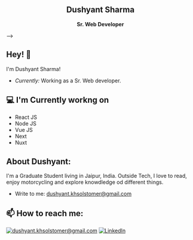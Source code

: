 <!-- ![Lakshmanan Meiyappan Banner Image](./banner.png) -->
<h2 align='center'>Dushyant Sharma</h2>
<p align='center'><b>Sr. Web Developer</b></p> -->

<h2>Hey! 👋</h2>

I'm Dushyant Sharma! 
- <i>Currently:</i> Working as a Sr. Web developer.

<h2>💻 I'm Currently workng on</h2>

- React JS
- Node JS
- Vue JS
- Next
- Nuxt

<!-- 
__Check out my GitHub repository:__

<div>
  <p>
    <a href="https://github.com/laxmena/PyCalendly">
      <img src="https://github-readme-stats.vercel.app/api/pin/?username=laxmena&repo=PyCalendly" alt="GitHub Stats" />
    </a>
    <a href="https://github.com/laxmena/CloudOrg-Simulator">
      <img src="https://github-readme-stats.vercel.app/api/pin/?username=laxmena&repo=CloudOrg-Simulator" alt="GitHub Stats" />
    </a>
  </p>
</div> -->

<!-- <h2>👀 Stats</h2> -->

<!-- <div> -->
<!--   <p align="center">
    <b><em>Now listening to:</em></b> <br/>
    <img src="https://spotify-github-profile.vercel.app/api/view?uid=lakshmanan.meiyappan&cover_image=true&theme=novatorem" alt="Now Listenting to" />
  </p> -->
  
  <!-- <p align="center">
  <b><em>GitHub Stats:</em></b> <br/>
    <img src="https://github-readme-streak-stats.herokuapp.com/?user=laxmena" alt="GitHub Stats" /> <br/><br/>
  <b><em>Programming activity (Last 7 days):</em></b> <br/>
    <img src="https://github-readme-stats.vercel.app/api/wakatime?username=laxmena" alt="WakaTime" />
  </p>
</div> -->

<h2> About Dushyant:</h2>

I'm a Graduate Student living in Jaipur, India. Outside Tech, I love to read, enjoy motorcycling and explore knowdledge od different things.
 
<!-- - Check out my Blog: [https://laxmena.com](https://laxmena.com)
- Know more about me: [About Laxmena](https://laxmena.com/pages/about) -->
- Write to me: [dushyant.khsolstomer@gmail.com](mailto:dushyant.khsolstomer@gmail.com)

<h2>📫 How to reach me:</h2>

<a href="mailto:dushyant.khsolstomer@gmail.com">![dushyant.khsolstomer@gmail.com](https://img.shields.io/badge/Gmail-D14836?style=for-the-badge&logo=gmail&logoColor=white)</a> <a href="https://www.linkedin.com/in/dushyant-sharma.2a15a518a/">![LinkedIn](https://img.shields.io/badge/LinkedIn-0077B5?style=for-the-badge&logo=linkedin&logoColor=white)</a>